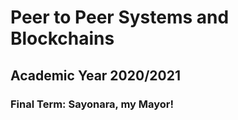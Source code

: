 # Peer to Peer Systems and Blockchains
## Academic Year 2020/2021
### Final Term: Sayonara, my Mayor!
